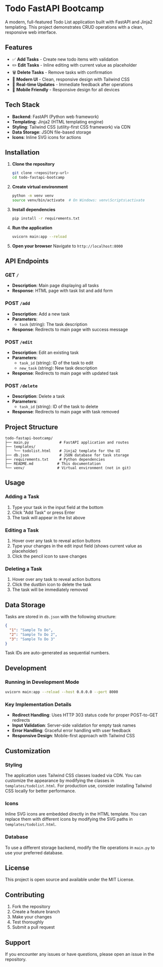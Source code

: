 # Todo FastAPI Bootcamp

A modern, full-featured Todo List application built with FastAPI and Jinja2 templating. This project demonstrates CRUD operations with a clean, responsive web interface.

## Features

- ✅ **Add Tasks** - Create new todo items with validation
- ✏️ **Edit Tasks** - Inline editing with current value as placeholder
- 🗑️ **Delete Tasks** - Remove tasks with confirmation
- 🎨 **Modern UI** - Clean, responsive design with Tailwind CSS
- 🔄 **Real-time Updates** - Immediate feedback after operations
- 📱 **Mobile Friendly** - Responsive design for all devices

## Tech Stack

- **Backend**: FastAPI (Python web framework)
- **Templating**: Jinja2 (HTML templating engine)
- **Styling**: Tailwind CSS (utility-first CSS framework) via CDN
- **Data Storage**: JSON file-based storage
- **Icons**: Inline SVG icons for actions

## Installation

1. **Clone the repository**
   ```bash
   git clone <repository-url>
   cd todo-fastapi-bootcamp
   ```

2. **Create virtual environment**
   ```bash
   python -m venv venv
   source venv/bin/activate  # On Windows: venv\Scripts\activate
   ```

3. **Install dependencies**
   ```bash
   pip install -r requirements.txt
   ```

4. **Run the application**
   ```bash
   uvicorn main:app --reload
   ```

5. **Open your browser**
   Navigate to `http://localhost:8000`

## API Endpoints

### GET `/`
- **Description**: Main page displaying all tasks
- **Response**: HTML page with task list and add form

### POST `/add`
- **Description**: Add a new task
- **Parameters**: 
  - `task` (string): The task description
- **Response**: Redirects to main page with success message

### POST `/edit`
- **Description**: Edit an existing task
- **Parameters**:
  - `task_id` (string): ID of the task to edit
  - `new_task` (string): New task description
- **Response**: Redirects to main page with updated task

### POST `/delete`
- **Description**: Delete a task
- **Parameters**:
  - `task_id` (string): ID of the task to delete
- **Response**: Redirects to main page with task removed

## Project Structure

```
todo-fastapi-bootcamp/
├── main.py              # FastAPI application and routes
├── templates/
│   └── todolist.html    # Jinja2 template for the UI
├── db.json              # JSON database for task storage
├── requirements.txt     # Python dependencies
├── README.md           # This documentation
└── venv/               # Virtual environment (not in git)
```

## Usage

### Adding a Task
1. Type your task in the input field at the bottom
2. Click "Add Task" or press Enter
3. The task will appear in the list above

### Editing a Task
1. Hover over any task to reveal action buttons
2. Type your changes in the edit input field (shows current value as placeholder)
3. Click the pencil icon to save changes

### Deleting a Task
1. Hover over any task to reveal action buttons
2. Click the dustbin icon to delete the task
3. The task will be immediately removed

## Data Storage

Tasks are stored in `db.json` with the following structure:
```json
{
  "1": "Sample To Do",
  "2": "Sample To Do 2", 
  "3": "Sample To Do 3"
}
```

Task IDs are auto-generated as sequential numbers.

## Development

### Running in Development Mode
```bash
uvicorn main:app --reload --host 0.0.0.0 --port 8000
```

### Key Implementation Details

- **Redirect Handling**: Uses HTTP 303 status code for proper POST-to-GET redirects
- **Input Validation**: Server-side validation for empty task names
- **Error Handling**: Graceful error handling with user feedback
- **Responsive Design**: Mobile-first approach with Tailwind CSS

## Customization

### Styling
The application uses Tailwind CSS classes loaded via CDN. You can customize the appearance by modifying the classes in `templates/todolist.html`. For production use, consider installing Tailwind CSS locally for better performance.

### Icons
Inline SVG icons are embedded directly in the HTML template. You can replace them with different icons by modifying the SVG paths in `templates/todolist.html`.

### Database
To use a different storage backend, modify the file operations in `main.py` to use your preferred database.

## License

This project is open source and available under the MIT License.

## Contributing

1. Fork the repository
2. Create a feature branch
3. Make your changes
4. Test thoroughly
5. Submit a pull request

## Support

If you encounter any issues or have questions, please open an issue in the repository.